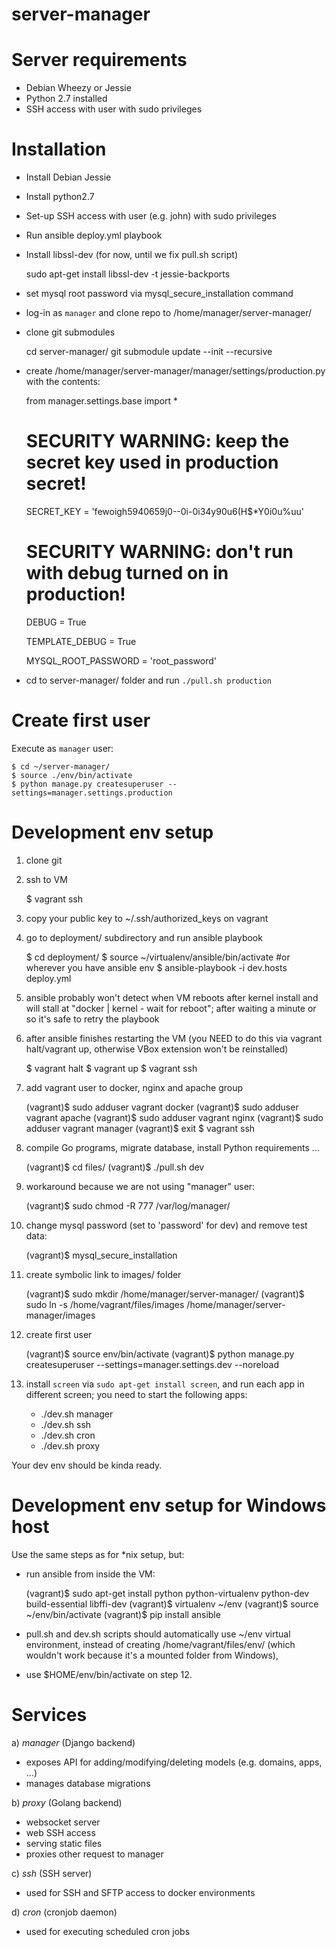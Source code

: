 server-manager
==============


Server requirements
===================

* Debian Wheezy or Jessie
* Python 2.7 installed
* SSH access with user with sudo privileges

Installation
============

* Install Debian Jessie
* Install python2.7
* Set-up SSH access with user (e.g. john) with sudo privileges
* Run ansible deploy.yml playbook
* Install libssl-dev (for now, until we fix pull.sh script)

	sudo apt-get install libssl-dev -t jessie-backports

* set mysql root password via mysql_secure_installation command
* log-in as `manager` and clone repo to /home/manager/server-manager/
* clone git submodules

	cd server-manager/
	git submodule update --init --recursive

* create /home/manager/server-manager/manager/settings/production.py with the contents:
	
	from manager.settings.base import *

	# SECURITY WARNING: keep the secret key used in production secret!
	SECRET_KEY = 'fewoigh5940659j0--0i-0i34y90u6(H$*Y0i0u%uu'

	# SECURITY WARNING: don't run with debug turned on in production!
	DEBUG = True

	TEMPLATE_DEBUG = True

	MYSQL_ROOT_PASSWORD = 'root_password'

* cd to server-manager/ folder and run `./pull.sh production`

Create first user
=================
Execute as `manager` user:

	$ cd ~/server-manager/
	$ source ./env/bin/activate
	$ python manage.py createsuperuser --settings=manager.settings.production


Development env setup
=====================

1. clone git
2. ssh to VM

	$ vagrant ssh

3. copy your public key to ~/.ssh/authorized_keys on vagrant
4. go to deployment/ subdirectory and run ansible playbook
	
	$ cd deployment/
	$ source ~/virtualenv/ansible/bin/activate #or wherever you have ansible env
	$ ansible-playbook -i dev.hosts deploy.yml

5. ansible probably won't detect when VM reboots after kernel install and will stall at "docker | kernel - wait for reboot"; after waiting a minute or so it's safe to retry the playbook
6. after ansible finishes restarting the VM (you NEED to do this via vagrant halt/vagrant up, otherwise VBox extension won't be reinstalled)

	$ vagrant halt
	$ vagrant up
	$ vagrant ssh

7. add vagrant user to docker, nginx and apache group

	(vagrant)$ sudo adduser vagrant docker
	(vagrant)$ sudo adduser vagrant apache
	(vagrant)$ sudo adduser vagrant nginx
	(vagrant)$ sudo adduser vagrant manager
	(vagrant)$ exit
	$ vagrant ssh

8. compile Go programs, migrate database, install Python requirements ...
	
	(vagrant)$ cd files/
	(vagrant)$ ./pull.sh dev

9. workaround because we are not using "manager" user:

	(vagrant)$ sudo chmod -R 777 /var/log/manager/

10. change mysql password (set to 'password' for dev) and remove test data:
	
	(vagrant)$ mysql_secure_installation

11. create symbolic link to images/ folder
	
	(vagrant)$ sudo mkdir /home/manager/server-manager/
	(vagrant)$ sudo ln -s /home/vagrant/files/images /home/manager/server-manager/images

12. create first user

	(vagrant)$ source env/bin/activate
	(vagrant)$ python manage.py createsuperuser --settings=manager.settings.dev --noreload

13. install `screen` via `sudo apt-get install screen`, and run each app in different screen; you need to start the following apps:
	
	* ./dev.sh manager
	* ./dev.sh ssh
	* ./dev.sh cron
	* ./dev.sh proxy


Your dev env should be kinda ready.


Development env setup for Windows host
======================================

Use the same steps as for *nix setup, but:

* run ansible from inside the VM:

	(vagrant)$ sudo apt-get install python python-virtualenv python-dev build-essential libffi-dev
	(vagrant)$ virtualenv ~/env
	(vagrant)$ source ~/env/bin/activate
	(vagrant)$ pip install ansible

* pull.sh and dev.sh scripts should automatically use ~/env virtual environment, instead of creating /home/vagrant/files/env/ (which wouldn't work because it's a mounted folder from Windows),

* use $HOME/env/bin/activate on step 12.


Services
========

a) *manager* (Django backend)
- exposes API for adding/modifying/deleting models (e.g. domains, apps, ...)
- manages database migrations


b) *proxy* (Golang backend)
- websocket server
- web SSH access
- serving static files
- proxies other request to manager

c) *ssh* (SSH server)
- used for SSH and SFTP access to docker environments


d) *cron* (cronjob daemon)
- used for executing scheduled cron jobs
